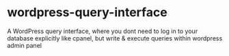 wordpress-query-interface
=========================

 A WordPress query interface, where you dont need to log in to your database explicitly like cpanel, but write &amp; execute queries within wordpress admin panel 
